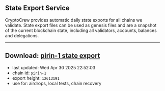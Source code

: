 ## State Export Service
CryptoCrew provides automatic daily state exports for all chains we validate. State export files can be used as genesis files and are a snapshot of the current blockchain state, including all validators, accounts, balances and delegations.

---
**Download: [pirin-1 state export](https://dl-eu2.ccvalidators.com/SERVICE/nolus/pirin-1_export_12613191.json)**
---

- last updated: Wed Apr 30 2025 22:52:03
- chain id: `pirin-1`
- export height: `12613191`
- use for: airdrops, local tests, chain recovery
